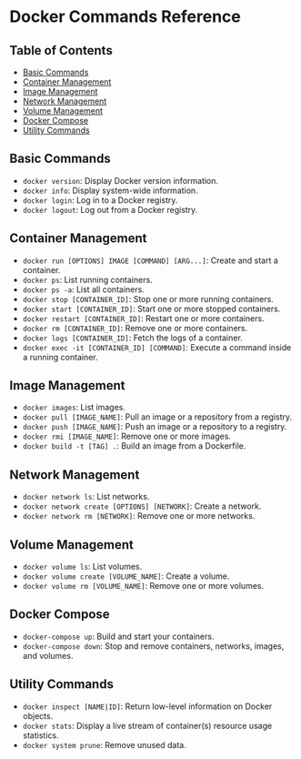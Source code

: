 # Docker Commands Reference

## Table of Contents

- [Basic Commands](#basic-commands)
- [Container Management](#container-management)
- [Image Management](#image-management)
- [Network Management](#network-management)
- [Volume Management](#volume-management)
- [Docker Compose](#docker-compose)
- [Utility Commands](#utility-commands)

## Basic Commands

- `docker version`: Display Docker version information.
- `docker info`: Display system-wide information.
- `docker login`: Log in to a Docker registry.
- `docker logout`: Log out from a Docker registry.

## Container Management

- `docker run [OPTIONS] IMAGE [COMMAND] [ARG...]`: Create and start a container.
- `docker ps`: List running containers.
- `docker ps -a`: List all containers.
- `docker stop [CONTAINER_ID]`: Stop one or more running containers.
- `docker start [CONTAINER_ID]`: Start one or more stopped containers.
- `docker restart [CONTAINER_ID]`: Restart one or more containers.
- `docker rm [CONTAINER_ID]`: Remove one or more containers.
- `docker logs [CONTAINER_ID]`: Fetch the logs of a container.
- `docker exec -it [CONTAINER_ID] [COMMAND]`: Execute a command inside a running container.

## Image Management

- `docker images`: List images.
- `docker pull [IMAGE_NAME]`: Pull an image or a repository from a registry.
- `docker push [IMAGE_NAME]`: Push an image or a repository to a registry.
- `docker rmi [IMAGE_NAME]`: Remove one or more images.
- `docker build -t [TAG] .`: Build an image from a Dockerfile.

## Network Management

- `docker network ls`: List networks.
- `docker network create [OPTIONS] [NETWORK]`: Create a network.
- `docker network rm [NETWORK]`: Remove one or more networks.

## Volume Management

- `docker volume ls`: List volumes.
- `docker volume create [VOLUME_NAME]`: Create a volume.
- `docker volume rm [VOLUME_NAME]`: Remove one or more volumes.

## Docker Compose

- `docker-compose up`: Build and start your containers.
- `docker-compose down`: Stop and remove containers, networks, images, and volumes.

## Utility Commands

- `docker inspect [NAME|ID]`: Return low-level information on Docker objects.
- `docker stats`: Display a live stream of container(s) resource usage statistics.
- `docker system prune`: Remove unused data.

